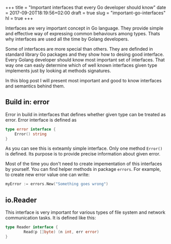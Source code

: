 +++
title = "Important interfaces that every Go developer should know"
date = 2017-09-20T18:19:56+02:00
draft = true
slug = "important-go-interfaces"
hl = true
+++

Interfaces are very important concept in Go language. They provide simple and
effective way of expressing common behaviours among types. Thats why interfaces
are used all the time by Golang developers.

Some of interfaces are more special than others. They are definded in standard
library Go packages and they show how to desing good interface. Every Golang
developer should know most important set of interfaces. That way one can easly
determine which of well known interfaces given type implements just
by looking at methods signatures.

In this blog post I will present most important and good to know interfaces
and semantics behind them.

## Build in: error
Error in build in interfaces that defines whether given type can be treated
as error. Error interface is defined as

```go
type error interface {
    Error() string
}
```

As you can see this is exteamly simple interface. Only one method `Error()` is
defined. Its purpose is to provide precise information about given error.

Most of the time you don't need to create impementation of this interfaces
by yourself. You can find helper methods in package `errors`. For example,
to create new error value one can write:

```go
myError := errors.New("Something goes wrong")
```

## io.Reader

This interface is very important for various types of file system and network
communication tasks. It is defined like this:

```go
type Reader interface {
        Read(p []byte) (n int, err error)
}
```
